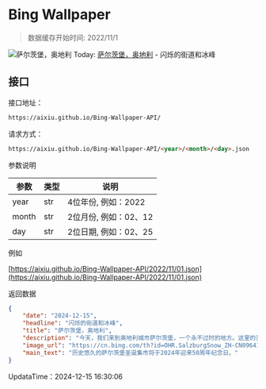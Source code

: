 # Bing Wallpaper

> 数据缓存开始时间: 2022/11/1

![萨尔茨堡，奥地利](https://cn.bing.com/th?id=OHR.SalzburgSnow_ZH-CN0964131994_1920x1080.webp)
Today: [萨尔茨堡，奥地利](https://cn.bing.com/th?id=OHR.SalzburgSnow_ZH-CN0964131994_1920x1080.webp) - 闪烁的街道和冰峰

## 接口

接口地址：

```html
https://aixiu.github.io/Bing-Wallpaper-API/
```

请求方式：

```html
https://aixiu.github.io/Bing-Wallpaper-API/<year>/<month>/<day>.json
```

参数说明

| 参数 | 类型 | 说明 |
| - | - | - |
| year | str | 4位年份, 例如：2022 |
| month | str | 2位月份, 例如：02、12 |
| day | str | 2位日期, 例如：02、25 |

例如

[https://aixiu.github.io/Bing-Wallpaper-API/2022/11/01.json](https://aixiu.github.io/Bing-Wallpaper-API/2022/11/01.json)

返回数据

```json
{
    "date": "2024-12-15",
    "headline": "闪烁的街道和冰峰",
    "title": "萨尔茨堡，奥地利",
    "description": "今天，我们来到奥地利城市萨尔茨堡，一个永不过时的地方。这里的圣诞季有一种神奇的氛围，让人流连忘返。闪闪发光的装饰让这座城市焕发生机，空气中弥漫着炒栗子、热红酒和新鲜出炉的饼干的香气。在此期间，这里会举办萨尔茨堡圣诞集市，这是世界闻名的传统圣诞市场。在今天的照片中，可以看到霍亨萨尔茨堡城堡，那里是颇受欢迎的城堡圣诞市场，洋溢着节日的欢乐。",
    "image_url": "https://cn.bing.com/th?id=OHR.SalzburgSnow_ZH-CN0964131994_1920x1080.webp",
    "main_text": "历史悠久的萨尔茨堡圣诞集市将于2024年迎来50周年纪念日。"
}
```

UpdataTime：2024-12-15 16:30:06
